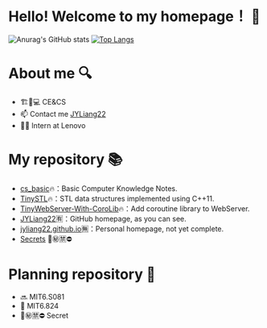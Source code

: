 # Hello! Welcome to my homepage！ 👋

![Anurag's GitHub stats](https://github-readme-stats.vercel.app/api?username=JYLiang22&count_private=true&hide=prs,issues,contribs&include_all_commits=true&show_icons=true&theme=prussian)
[![Top Langs](https://github-readme-stats.vercel.app/api/top-langs/?username=JYLiang22&layout=compact&theme=rose)](https://github.com/JYLiang22/github-readme-stats)


# About me 🔍

- 🏗🤝💻 CE&CS
- 📫 Contact me [JYLiang22](jyliang22@qq.com)
- 👨‍💻 Intern at Lenovo


# My repository 📚

- [cs_basic](https://github.com/JYLiang22/cs_basic)🔥：Basic Computer Knowledge Notes.
- [TinySTL](https://github.com/JYLiang22/TinySTL)🔥：STL data structures implemented using C++11.
- [TinyWebServer-With-CoroLib](https://github.com/JYLiang22/TinyWebServer-With-CoroLib)🔥：Add coroutine library to WebServer.
- [JYLiang22](https://github.com/JYLiang22/JYLiang22)🈶：GitHub homepage, as you can see.
- [jyliang22.github.io](https://github.com/JYLiang22/jyliang22.github.io)🈚：Personal homepage, not yet complete.
- [Secrets]() 🔞㊙🈲⛔


# Planning repository 🚩

- 🔜 MIT6.S081
- 🤜 MIT6.824
- 🔞㊙🈲⛔ Secret


<!--
**JYLiang22/JYLiang22** is a ✨ _special_ ✨ repository because its `README.md` (this file) appears on your GitHub profile.

Here are some ideas to get you started:

- 🔭 I’m currently working on ...
- 🌱 I’m currently learning ...
- 👯 I’m looking to collaborate on ...
- 🤔 I’m looking for help with ...
- 💬 Ask me about ...
- 📫 How to reach me: ...
- 😄 Pronouns: ...
- ⚡ Fun fact: ...
-->
